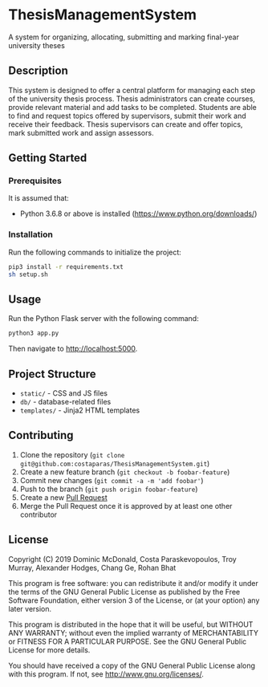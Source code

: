 # ThesisManagementSystem
A system for organizing, allocating, submitting and marking final-year university theses

## Description
This system is designed to offer a central platform for managing each step of the university thesis process. Thesis administrators can create courses, provide relevant material and add tasks to be completed. Students are able to find and request topics offered by supervisors, submit their work and receive their feedback. Thesis supervisors can create and offer topics, mark submitted work and assign assessors.

## Getting Started

### Prerequisites
It is assumed that:
* Python 3.6.8 or above is installed (<https://www.python.org/downloads/>)

### Installation

Run the following commands to initialize the project:

```sh
pip3 install -r requirements.txt
sh setup.sh
````

## Usage

Run the Python Flask server with the following command:
```sh
python3 app.py
```
Then navigate to <http://localhost:5000>.

## Project Structure
* `static/` - CSS and JS files
* `db/` - database-related files
* `templates/` - Jinja2 HTML templates

## Contributing
1. Clone the repository (`git clone git@github.com:costaparas/ThesisManagementSystem.git`)
2. Create a new feature branch (`git checkout -b foobar-feature`)
3. Commit new changes (`git commit -a -m 'add foobar'`)
4. Push to the branch (`git push origin foobar-feature`)
5. Create a new [Pull Request](https://github.com/costaparas/ThesisManagementSystem/pulls>)
6. Merge the Pull Request once it is approved by at least one other contributor

## License
Copyright (C) 2019 Dominic McDonald, Costa Paraskevopoulos, Troy Murray, Alexander Hodges, Chang Ge, Rohan Bhat

This program is free software: you can redistribute it and/or modify it under the terms of the GNU General Public License as published by the Free Software Foundation, either version 3 of the License, or (at your option) any later version.

This program is distributed in the hope that it will be useful, but WITHOUT ANY WARRANTY; without even the implied warranty of MERCHANTABILITY or FITNESS FOR A PARTICULAR PURPOSE. See the GNU General Public License for more details.

You should have received a copy of the GNU General Public License along with this program. If not, see http://www.gnu.org/licenses/.
